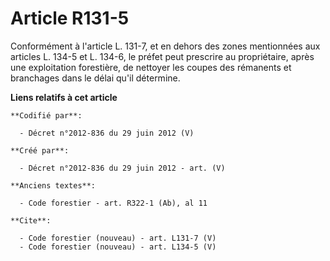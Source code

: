 # Article R131-5

Conformément à l'article L. 131-7, et en dehors des zones mentionnées aux articles L. 134-5 et L. 134-6, le préfet peut
prescrire au propriétaire, après une exploitation forestière, de nettoyer les coupes des rémanents et branchages dans le
délai qu'il détermine.

**Liens relatifs à cet article**

	**Codifié par**:

	  - Décret n°2012-836 du 29 juin 2012 (V)

	**Créé par**:

	  - Décret n°2012-836 du 29 juin 2012 - art. (V)

	**Anciens textes**:

	  - Code forestier - art. R322-1 (Ab), al 11

	**Cite**:

	  - Code forestier (nouveau) - art. L131-7 (V)
	  - Code forestier (nouveau) - art. L134-5 (V)
